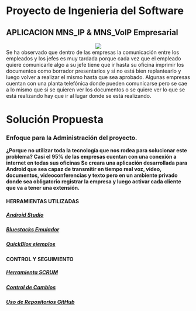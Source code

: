 

<h1><strong>Proyecto de Ingenieria del Software </strong></h1>
<h2> APLICACION MNS_IP & MNS_VoIP Empresarial </h2>
<center><img src="https://www.google.com.gt/search?q=android&biw=1920&bih=979&source=lnms&tbm=isch&sa=X&ei=QC93VaG6NcrLsASWrpDgCA&ved=0CAYQ_AUoAQ#imgrc=esjkVqXhYMBavM%253A%3Bf5t5xeZ0J9fG_M%3Bhttp%253A%252F%252Fcrackberry.com%252Fsites%252Fcrackberry.com%252Ffiles%252Fstyles%252Flarge%252Fpublic%252Ftopic_images%252F2013%252FANDROID.png%253Fitok%253Dxhm7jaxS%3Bhttp%253A%252F%252Fcrackberry.com%252Fandroid%3B800%3B799"></center>
Se ha observado que dentro de las empresas la comunicación entre los empleados y los jefes es
muy tardada porque cada vez que el empleado quiere comunicarle algo a su jefe tiene que ir hasta
su oficina imprimir los documentos como borrador presentarlos y si no está bien replantearlo y
luego volver a realizar el mismo hasta que sea aprobado.
Algunas empresas cuentan con una planta telefónica donde pueden comunicarse pero se cae a lo
mismo que si se quieren ver los documentos o se quiere ver lo que se está realizando hay que ir al
lugar donde se está realizando.
<h1>Solución Propuesta</h1>
<h3>Enfoque para la Administración del proyecto.</h3>

   <strong> ¿Porque no utilizar toda la tecnología que nos rodea para solucionar este problema?<strong>
    Casi el 95% de las empresas cuentan con una conexión a internet en todas sus oficinas
    Se creara una aplicación desarrollada para Android que sea capaz de transmitir en tiempo real voz,
    video, documentos, videoconferencias y texto pero en un ambiente privado donde sea obligatorio
    registrar la empresa y luego activar cada cliente que va a tener una extensión.

<h4>HERRAMIENTAS UTILIZADAS</h4>
<h5><strong><a href="https://developer.android.com/sdk/index.html">Android Studio</a></strong></h5>
<h5><strong><a href="www.bluestacks.com/download.html">Bluestacks Emulador</a></strong></h5>
<h5><strong><a href="https://quickblox.com/">QuickBlox ejemplos</a></strong></h5>

<h4>CONTROL Y SEGUIMIENTO</h4>
<h5><strong><a href="https://trello.com/b/AN3wIsd1/mns-ip">Herramienta SCRUM</a></strong></h5>
<h5><strong><a href="https://docs.google.com/spreadsheets/d/1JclyDr-fP-XY3Dr0PUaOmLXUje1BGuVbYEjyYENIi18/edit#gid=0">Control de Cambios</a></strong></h5>
<h5><strong><a href="https://github.com/ProjectING/Proyecto-Ingenieria-del-Software.git">Uso de Repositorios GitHub</a></strong></h5>
